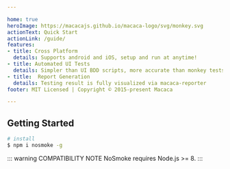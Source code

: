 ```yaml
---

home: true
heroImage: https://macacajs.github.io/macaca-logo/svg/monkey.svg
actionText: Quick Start
actionLink: /guide/
features:
- title: Cross Platform
  details: Supports android and iOS, setup and run at anytime!
- title: Automated UI Tests
  details: Simpler than UI BDD scripts, more accurate than monkey tests.
- title:  Report Generation
  details: Testing result is fully visualized via macaca-reporter
footer: MIT Licensed | Copyright © 2015-present Macaca

---
```


## Getting Started

```bash
# install
$ npm i nosmoke -g
```

::: warning COMPATIBILITY NOTE
NoSmoke requires Node.js >= 8.
:::
